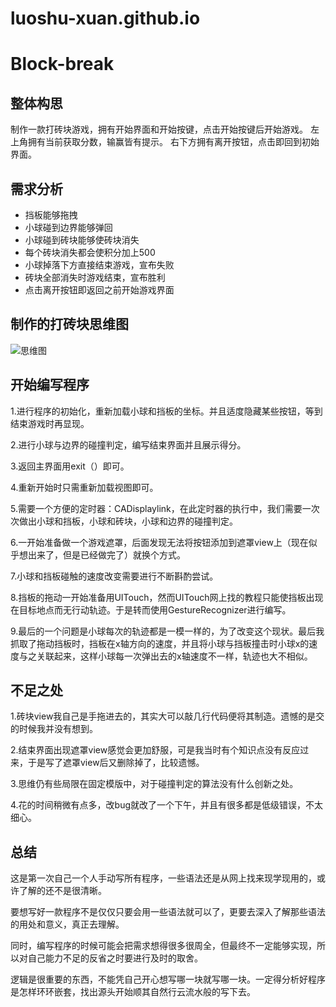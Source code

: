 # luoshu-xuan.github.io
# Block-break
## 整体构思

制作一款打砖块游戏，拥有开始界面和开始按键，点击开始按键后开始游戏。
左上角拥有当前获取分数，输赢皆有提示。
右下方拥有离开按钮，点击即回到初始界面。
## 需求分析

+ 挡板能够拖拽
+ 小球碰到边界能够弹回
+ 小球碰到砖块能够使砖块消失
+ 每个砖块消失都会使积分加上500
+ 小球掉落下方直接结束游戏，宣布失败
+ 砖块全部消失时游戏结束，宣布胜利
+ 点击离开按钮即返回之前开始游戏界面

## 制作的打砖块思维图

![思维图](file:///Users/yinjianrong/Desktop/打砖块小游戏/思维图/思维图.png
)

## 开始编写程序

1.进行程序的初始化，重新加载小球和挡板的坐标。并且适度隐藏某些按钮，等到结束游戏时再显现。

2.进行小球与边界的碰撞判定，编写结束界面并且展示得分。

3.返回主界面用exit（）即可。

4.重新开始时只需重新加载视图即可。

5.需要一个方便的定时器：CADisplaylink，在此定时器的执行中，我们需要一次次做出小球和挡板，小球和砖块，小球和边界的碰撞判定。

6.一开始准备做一个游戏遮罩，后面发现无法将按钮添加到遮罩view上（现在似乎想出来了，但是已经做完了）就换个方式。

7.小球和挡板碰触的速度改变需要进行不断斟酌尝试。

8.挡板的拖动一开始准备用UITouch，然而UITouch网上找的教程只能使挡板出现在目标地点而无行动轨迹。于是转而使用GestureRecognizer进行编写。

9.最后的一个问题是小球每次的轨迹都是一模一样的，为了改变这个现状。最后我抓取了拖动挡板时，挡板在x轴方向的速度，并且将小球与挡板撞击时小球x的速度与之关联起来，这样小球每一次弹出去的x轴速度不一样，轨迹也大不相似。

## 不足之处

1.砖块view我自己是手拖进去的，其实大可以敲几行代码便将其制造。遗憾的是交的时候我并没有想到。

2.结束界面出现遮罩view感觉会更加舒服，可是我当时有个知识点没有反应过来，于是写了遮罩view后又删除掉了，比较遗憾。

3.思维仍有些局限在固定模版中，对于碰撞判定的算法没有什么创新之处。

4.花的时间稍微有点多，改bug就改了一个下午，并且有很多都是低级错误，不太细心。

## 总结

这是第一次自己一个人手动写所有程序，一些语法还是从网上找来现学现用的，或许了解的还不是很清晰。

要想写好一款程序不是仅仅只要会用一些语法就可以了，更要去深入了解那些语法的用处和意义，真正去理解。

同时，编写程序的时候可能会把需求想得很多很周全，但最终不一定能够实现，所以对自己能力不足的反省之时要进行及时的取舍。

逻辑是很重要的东西，不能凭自己开心想写哪一块就写哪一块。一定得分析好程序是怎样环环嵌套，找出源头开始顺其自然行云流水般的写下去。
